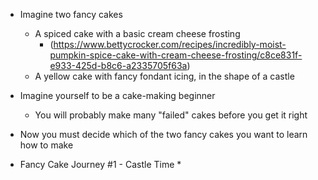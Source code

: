 * Imagine two fancy cakes
  * A spiced cake with a basic cream cheese frosting 
    * (https://www.bettycrocker.com/recipes/incredibly-moist-pumpkin-spice-cake-with-cream-cheese-frosting/c8ce831f-e933-425d-b8c6-a2335705f63a)
  * A yellow cake with fancy fondant icing, in the shape of a castle
* Imagine yourself to be a cake-making beginner
  * You will probably make many "failed" cakes before you get it right

* Now you must decide which of the two fancy cakes you want to learn how to make

* Fancy Cake Journey #1 - Castle Time
  * 
